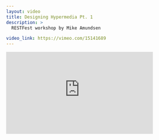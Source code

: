 ```yaml
---
layout: video
title: Designing Hypermedia Pt. 1
description: >
  RESTFest workshop by Mike Amundsen

video_link: https://vimeo.com/15141689
---
```

<iframe src="https://player.vimeo.com/video/15141689?title=0&byline=0&portrait=0&badge=0&autopause=0&player_id=0" width="400" height="224" frameborder="0" title="Designing Hypermedia Pt. 1" webkitallowfullscreen mozallowfullscreen allowfullscreen></iframe>